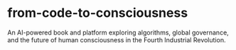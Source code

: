 # from-code-to-consciousness
An AI-powered book and platform exploring algorithms, global governance, and the future of human consciousness in the Fourth Industrial Revolution.

